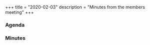 +++
    title = "2020-02-03"
    description = "Minutes from the members meeting"
+++

### Agenda


### Minutes
